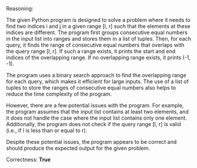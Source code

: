 Reasoning:

The given Python program is designed to solve a problem where it needs to find two indices i and j in a given range [l, r] such that the elements at these indices are different. The program first groups consecutive equal numbers in the input list into ranges and stores them in a list of tuples. Then, for each query, it finds the range of consecutive equal numbers that overlaps with the query range [l, r]. If such a range exists, it prints the start and end indices of the overlapping range. If no overlapping range exists, it prints (-1, -1).

The program uses a binary search approach to find the overlapping range for each query, which makes it efficient for large inputs. The use of a list of tuples to store the ranges of consecutive equal numbers also helps to reduce the time complexity of the program.

However, there are a few potential issues with the program. For example, the program assumes that the input list contains at least two elements, and it does not handle the case where the input list contains only one element. Additionally, the program does not check if the query range [l, r] is valid (i.e., if l is less than or equal to r).

Despite these potential issues, the program appears to be correct and should produce the expected output for the given problem.

Correctness: **True**
